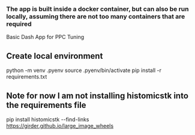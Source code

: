 ### The app is built inside a docker container, but can also be run locally, assuming there are not too many containers that are required


Basic Dash App for PPC Tuning


## Create local environment
   python -m venv .pyenv
   source .pyenv/bin/activate
   pip install -r requirements.txt



## Note for now I am not installing histomicstk into the requirements file

pip install histomicstk --find-links https://girder.github.io/large_image_wheels




